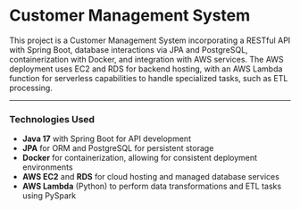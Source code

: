 # Customer Management System

This project is a Customer Management System incorporating a RESTful API with Spring Boot, database interactions via JPA and PostgreSQL, containerization with Docker, and integration with AWS services. The AWS deployment uses EC2 and RDS for backend hosting, with an AWS Lambda function for serverless capabilities to handle specialized tasks, such as ETL processing.

---

### Technologies Used
- **Java 17** with Spring Boot for API development
- **JPA** for ORM and PostgreSQL for persistent storage
- **Docker** for containerization, allowing for consistent deployment environments
- **AWS EC2** and **RDS** for cloud hosting and managed database services
- **AWS Lambda** (Python) to perform data transformations and ETL tasks using PySpark